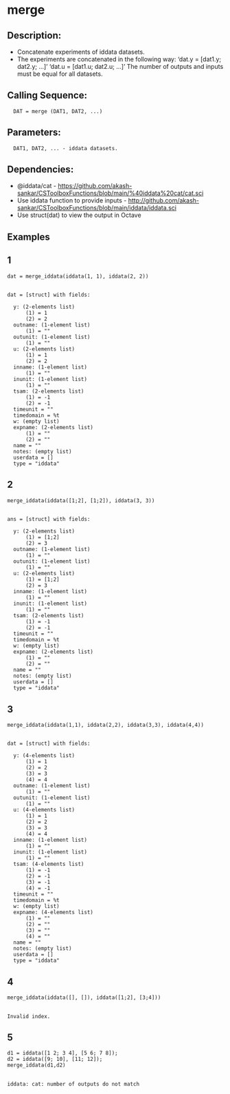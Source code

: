 # merge
## Description:
- Concatenate experiments of iddata datasets. 
- The experiments are concatenated in the following way: ‘dat.y = [dat1.y; dat2.y; ...]’ ‘dat.u = [dat1.u; dat2.u; ...]’ The number of outputs and inputs must be equal for all datasets.
## Calling Sequence:
      DAT = merge (DAT1, DAT2, ...)
## Parameters:
      DAT1, DAT2, ... - iddata datasets.

## Dependencies:
- @iddata/cat - https://github.com/akash-sankar/CSToolboxFunctions/blob/main/%40iddata%20cat/cat.sci
- Use iddata function to provide inputs - http://github.com/akash-sankar/CSToolboxFunctions/blob/main/iddata/iddata.sci
- Use struct(dat) to view the output in Octave
## Examples
## 1
```
dat = merge_iddata(iddata(1, 1), iddata(2, 2))
```
##
```
dat = [struct] with fields:

  y: (2-elements list)
      (1) = 1
      (2) = 2
  outname: (1-element list)
      (1) = ""
  outunit: (1-element list)
      (1) = ""
  u: (2-elements list)
      (1) = 1
      (2) = 2
  inname: (1-element list)
      (1) = ""
  inunit: (1-element list)
      (1) = ""
  tsam: (2-elements list)
      (1) = -1
      (2) = -1
  timeunit = ""
  timedomain = %t
  w: (empty list)
  expname: (2-elements list)
      (1) = ""
      (2) = ""
  name = ""
  notes: (empty list)
  userdata = []
  type = "iddata"
```
## 2
```
merge_iddata(iddata([1;2], [1;2]), iddata(3, 3))
```
##
```
ans = [struct] with fields:

  y: (2-elements list)
      (1) = [1;2]
      (2) = 3
  outname: (1-element list)
      (1) = ""
  outunit: (1-element list)
      (1) = ""
  u: (2-elements list)
      (1) = [1;2]
      (2) = 3
  inname: (1-element list)
      (1) = ""
  inunit: (1-element list)
      (1) = ""
  tsam: (2-elements list)
      (1) = -1
      (2) = -1
  timeunit = ""
  timedomain = %t
  w: (empty list)
  expname: (2-elements list)
      (1) = ""
      (2) = ""
  name = ""
  notes: (empty list)
  userdata = []
  type = "iddata"
```
## 3
```
merge_iddata(iddata(1,1), iddata(2,2), iddata(3,3), iddata(4,4))
```
##
```
dat = [struct] with fields:

  y: (4-elements list)
      (1) = 1
      (2) = 2
      (3) = 3
      (4) = 4
  outname: (1-element list)
      (1) = ""
  outunit: (1-element list)
      (1) = ""
  u: (4-elements list)
      (1) = 1
      (2) = 2
      (3) = 3
      (4) = 4
  inname: (1-element list)
      (1) = ""
  inunit: (1-element list)
      (1) = ""
  tsam: (4-elements list)
      (1) = -1
      (2) = -1
      (3) = -1
      (4) = -1
  timeunit = ""
  timedomain = %t
  w: (empty list)
  expname: (4-elements list)
      (1) = ""
      (2) = ""
      (3) = ""
      (4) = ""
  name = ""
  notes: (empty list)
  userdata = []
  type = "iddata"
```
## 4
```
merge_iddata(iddata([], []), iddata([1;2], [3;4]))
```
##
```
Invalid index.
```

## 5
```
d1 = iddata([1 2; 3 4], [5 6; 7 8]);
d2 = iddata([9; 10], [11; 12]);
merge_iddata(d1,d2)
```
##
```
iddata: cat: number of outputs do not match
```
